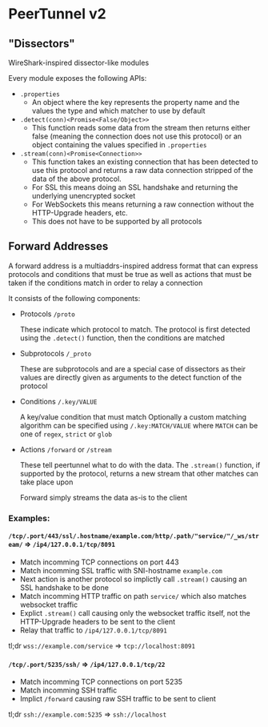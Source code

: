 # PeerTunnel v2

## "Dissectors"

WireShark-inspired dissector-like modules

Every module exposes the following APIs:
- `.properties`
  - An object where the key represents the property name and the values the type and which matcher to use by default
- `.detect(conn)<Promise<False/Object>>`
  - This function reads some data from the stream then returns either false (meaning the connection does not use this protocol) or an object containing the values specified in `.properties`
- `.stream(conn)<Promise<Connection>>`
  - This function takes an existing connection that has been detected to use this protocol and returns a raw data connection stripped of the data of the above protocol.
  - For SSL this means doing an SSL handshake and returning the underlying unencrypted socket
  - For WebSockets this means returning a raw connection without the HTTP-Upgrade headers, etc.
  - This does not have to be supported by all protocols

## Forward Addresses

A forward address is a multiaddrs-inspired address format that can express protocols and conditions that must be true as well as actions that must be taken if the conditions match in order to relay a connection

It consists of the following components:
- Protocols `/proto`

  These indicate which protocol to match. The protocol is first detected using the `.detect()` function, then the conditions are matched

- Subprotocols `/_proto`

  These are subprotocols and are a special case of dissectors as their values are directly given as arguments to the detect function of the protocol

- Conditions `/.key/VALUE`

  A key/value condition that must match
  Optionally a custom matching algorithm can be specified using `/.key:MATCH/VALUE` where `MATCH` can be one of `regex`, `strict` or `glob`

- Actions `/forward` or `/stream`

  These tell peertunnel what to do with the data. The `.stream()` function, if supported by the protocol, returns a new stream that other matches can take place upon

  Forward simply streams the data as-is to the client

### Examples:

#### `/tcp/.port/443/ssl/.hostname/example.com/http/.path/"service/"/_ws/stream/` => `/ip4/127.0.0.1/tcp/8091`

- Match incomming TCP connections on port 443
- Match incomming SSL traffic with SNI-hostname `example.com`
- Next action is another protocol so implictly call `.stream()` causing an SSL handshake to be done
- Match incomming HTTP traffic on path `service/` which also matches websocket traffic
- Explict `.stream()` call causing only the websocket traffic itself, not the HTTP-Upgrade headers to be sent to the client
- Relay that traffic to `/ip4/127.0.0.1/tcp/8091`

tl;dr `wss://example.com/service` => `tcp://localhost:8091`

#### `/tcp/.port/5235/ssh/` => `/ip4/127.0.0.1/tcp/22`

- Match incomming TCP connections on port 5235
- Match incomming SSH traffic
- Implict `/forward` causing raw SSH traffic to be sent to client

tl;dr `ssh://example.com:5235` => `ssh://localhost`
